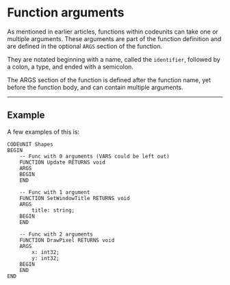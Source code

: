 
# Function arguments
As mentioned in earlier articles, functions within codeunits can take one or multiple
arguments. These arguments are part of the function definition and are defined in the optional `ARGS` section of the function.

They are notated beginning with a name, called the `identifier`, followed by a colon, a type, and ended with a semicolon.

The ARGS section of the function is defined after the function name, yet before the function body, and can contain multiple arguments. 

---

## Example
A few examples of this is:
```pea
CODEUNIT Shapes
BEGIN
    -- Func with 0 arguments (VARS could be left out)
    FUNCTION Update RETURNS void
    ARGS
    BEGIN
    END

    -- Func with 1 argument
    FUNCTION SetWindowTitle RETURNS void
    ARGS
        title: string;
    BEGIN
    END

    -- Func with 2 arguments
    FUNCTION DrawPixel RETURNS void
    ARGS
        x: int32;
        y: int32;
    BEGIN
    END
END
```